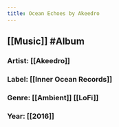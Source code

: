 ```yaml
---
title: Ocean Echoes by Akeedro
---
```


## [[Music]] #Album
### Artist: [[Akeedro]]

### Label: [[Inner Ocean Records]]

### Genre: [[Ambient]] [[LoFi]]

### Year: [[2016]]
